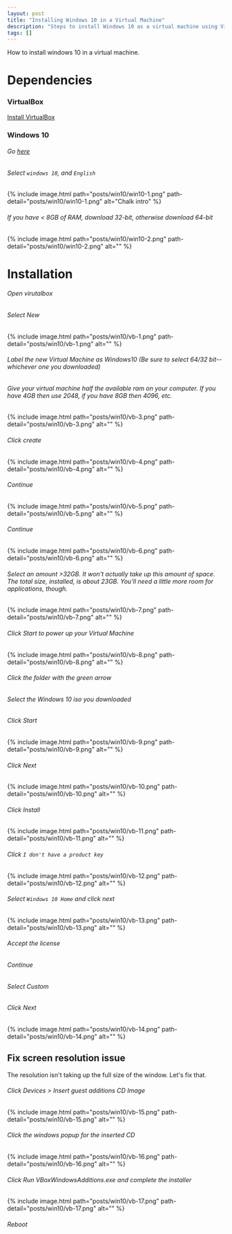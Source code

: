 ```yaml
---
layout: post
title: "Installing Windows 10 in a Virtual Machine"
description: "Steps to install Windows 10 as a virtual machine using VirtualBox."
tags: []
---
```


How to install windows 10 in a virtual machine.

# Dependencies
### VirtualBox
[Install VirtualBox](https://www.virtualbox.org/wiki/Downloads)

### Windows 10
###### Go [here](https://www.microsoft.com/en-us/software-download/windows10ISO)
###### Select `windows 10`, and `English`

{% include image.html path="posts/win10/win10-1.png" path-detail="posts/win10/win10-1.png" alt="Chalk intro" %}

###### If you have < 8GB of RAM, download 32-bit, otherwise download 64-bit

{% include image.html path="posts/win10/win10-2.png" path-detail="posts/win10/win10-2.png" alt="" %}

# Installation

###### Open virutalbox
###### Select New

{% include image.html path="posts/win10/vb-1.png" path-detail="posts/win10/vb-1.png" alt="" %}

###### Label the new Virtual Machine as Windows10 (Be sure to select 64/32 bit--whichever one you downloaded)
###### Give your virtual machine half the available ram on your computer. If you have 4GB then use 2048, if you have 8GB then 4096, etc.

{% include image.html path="posts/win10/vb-3.png" path-detail="posts/win10/vb-3.png" alt="" %}

###### Click create

{% include image.html path="posts/win10/vb-4.png" path-detail="posts/win10/vb-4.png" alt="" %}

###### Continue

{% include image.html path="posts/win10/vb-5.png" path-detail="posts/win10/vb-5.png" alt="" %}

###### Continue

{% include image.html path="posts/win10/vb-6.png" path-detail="posts/win10/vb-6.png" alt="" %}

###### Select an amount >32GB. It won't actually take up this amount of space. The total size, installed, is about 23GB. You'll need a little more room for applications, though.

{% include image.html path="posts/win10/vb-7.png" path-detail="posts/win10/vb-7.png" alt="" %}

###### Click Start to power up your Virtual Machine

{% include image.html path="posts/win10/vb-8.png" path-detail="posts/win10/vb-8.png" alt="" %}

###### Click the folder with the green arrow
###### Select the Windows 10 iso you downloaded
###### Click Start

{% include image.html path="posts/win10/vb-9.png" path-detail="posts/win10/vb-9.png" alt="" %}

###### Click Next

{% include image.html path="posts/win10/vb-10.png" path-detail="posts/win10/vb-10.png" alt="" %}

###### Click Install

{% include image.html path="posts/win10/vb-11.png" path-detail="posts/win10/vb-11.png" alt="" %}

###### Click `I don't have a product key`

{% include image.html path="posts/win10/vb-12.png" path-detail="posts/win10/vb-12.png" alt="" %}

###### Select `Windows 10 Home` and click next

{% include image.html path="posts/win10/vb-13.png" path-detail="posts/win10/vb-13.png" alt="" %}

###### Accept the license
###### Continue
###### Select Custom
###### Click Next

{% include image.html path="posts/win10/vb-14.png" path-detail="posts/win10/vb-14.png" alt="" %}

## Fix screen resolution issue
The resolution isn't taking up the full size of the window. Let's fix that.

###### Click Devices > Insert guest additions CD Image

{% include image.html path="posts/win10/vb-15.png" path-detail="posts/win10/vb-15.png" alt="" %}

###### Click the windows popup for the inserted CD

{% include image.html path="posts/win10/vb-16.png" path-detail="posts/win10/vb-16.png" alt="" %}

###### Click Run VBoxWindowsAdditions.exe and complete the installer

{% include image.html path="posts/win10/vb-17.png" path-detail="posts/win10/vb-17.png" alt="" %}

###### Reboot
